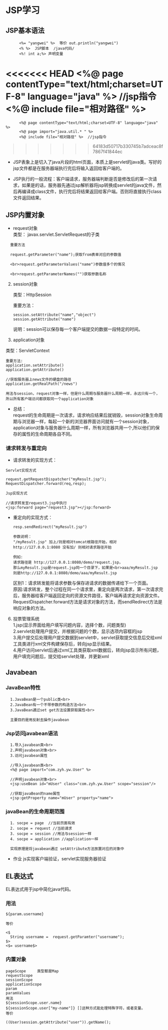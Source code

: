 

# JSP学习

## JSP基本语法
          <%= "yangwei" %>  等价 out.println("yangwei")
          <% %>  JSP脚本  /java代码/
          <%! int a;%> 声明变量
<<<<<<< HEAD
          <%@ page contentType="text/html;charset=UTF-8" language="java" %> //jsp指令
          <%@ include file="相对路径" %>
=======
          <%@ page contentType="text/html;charset=UTF-8" language="java" %>
          <%@ page import="java.util.* " %>
          <%@ include file="相对路径" %>  //jsp指令
>>>>>>> 64183d50717b330745b7adceac8f7867f41844ec

* JSP表象上是切入了java片段的html页面，本质上是servlet的java类。写好的jsp文件都是在服务器端执行完后将输入返回给客户端的。

* JSP执行的一般流程：客户端请求，服务器端判断是否是修改后的第一次请求，如果是的话，服务器先通过jsp解析器将jsp转换成servlet的java文件，然后再编译成class文件，执行完后将结果返回给客户端。否则将直接执行class文件返回结果。

## JSP内置对象


* request对象 <br>
  类型： javax.servlet.ServletRequest的子类
```
  重要方法

  request.getParameter("name");获取from表单对应的参数值

  <br>request.getParameterValues("name")参数值多个的情况

  <br>request.getParameterNames("")获取参数名称
```

2. session对象 <br>

   类型：HttpSession

   重要方法：
   ```
   session.setAttribute("name","object")
   session.getAttribute("name")
   ```
   说明：session可以保存每一个客户端提交的数据一段特定的时间。

3. application对象<br>

  类型：ServletContext
   ```
   重要方法:
   application.setAttribute()
   application.getAttribute()

   //获取服务器上news文件的硬盘的路径
   application.getRealPath("/news")

   用法与session，request对象一样，但是什么周期与服务器什么周期一样，永远只有一个，所以所有客户端访问都获取同一个application对象
   ```


   * 总结：<br>
   request的生命周期是一次请求，请求响应结果后就销毁，session对象生命周期与浏览器一样，每起一个新的浏览器界面访问就有一个session对象，application对象与服务器什么周期一样，所有浏览器共用一个,所以他们的保存的属性的生命周期各自不同。




### 请求转发与重定向

   * 请求转发的实现方式：
   ```
   Servlet实现方式

   request.getRequestDispatcher("myResult.jsp");
   RequestDispatcher.forward(req,resp);

   Jsp实现方式

   //请求转发至request3.jsp中执行
   <jsp:forward page="request3.jsp"></jsp:forward>  

   ```

* 重定向的实现方式：

    ```
    resp.sendRedirect("myResult.jsp")

    参数说明：
    "/myResult.jsp" 加上/则是相对tomcat根路径开始，相对http://127.0.0.1:8080 没有加/ 则相对请求路径开始

    例如:
    请求路径是 http://127.0.0.1:8080/demo/request.jsp，
    那么myResult.jsp是request.jsp同一个目录下，如果是<br>aaa/myResult.jsp 则是http://127.0.0.1:8080/demo/aaa/myResult.jsp
   ```
   区别1：请求转发能将请求参数与保存进请求的数据传递给下一个页面。
   <br>原因:请求转发，整个过程在同一个请求里，重定向是两次请求，第一次请求完后，服务器给客户端返回定向的资源文件路径，客户端再请求定向资源文件。
   RequestDispatcher.forward方法是请求对象的方法，而sendRedirect方法是响应对象的方法。

6. 投票管理系统<br>
   1.jsp(显示界面给用户填写问题内容，选择个数，问题类型) <br>
   2.servlet处理用户提交，并根据问题的个数，显示选项内容框的jsp<br>
   3.用户提交后处理用户提交数据到servlet中，servlet获取提交信息后交给xml工具类进行xml文件构建保存后，转向jsp显示结果。<br>
   4.用户访问servlet后通过xml工具类获取xml数据后，转向jsp显示所有问题，用户填完问题后，提交给servlet处理，并更新xml


## Javabean


### JavaBean特性<br>
```  
  1.JavaBean是一个public类<br>
  2.JavaBean有一个不带参数的构造方法<br>
  3.JavaBean通过set get方法设置获取属性<br>

  主要目的是用反射去操作javabean
```
### Jsp访问javabean语法<br>

```
  1.导入javabean类<br>
  2.声明javabean对象<br>
  3.访问javabean属性

  //导入javabean类<br>
  <%@ page import="com.zyh.yw.User" %>

  //声明javabean对象<br>
  <jsp:useBean id="mUser" class="com.zyh.yw.User" scope="session"/>

  //获取javaBean的name属性
  <jsp:getProperty name="mUser" property="name">

```
### javaBean的生命周期范围<br>

```
  1. socpe = page  //当前页面有效
  2. socpe = request //当前请求
  3. socpe = session //用法与session一样
  4. socpe = application //application一样

  实现原理是将javabean通过 setAttribute方法放置对应的对象中

```
* 作业 js实现客户端验证，servlet实现服务器验证


## EL表达式


EL表达式用于jsp中简化java代码。

### 用法

```
${param.username}

等价

<$
  String username =  request.getParamter("username");
$>
<$= username$>

```
### 内置对象

```
pageScope     类型都是Map
requestScope
sessionScope
applicationScope
param
paramValues
用法
${sessionScope.user.name}
${sessionScope.user["my-name"]} []这种方式能处理特殊字符，或者变量。
等价

((User)session.getAttribute("user")).getName();

```
